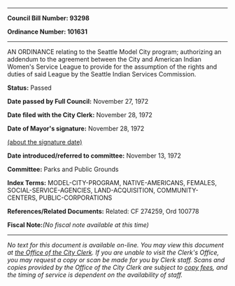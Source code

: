 

********

**Council Bill Number: 93298**
   
**Ordinance Number: 101631**
********

 AN ORDINANCE relating to the Seattle Model City program; authorizing an addendum to the agreement between the City and American Indian Women's Service League to provide for the assumption of the rights and duties of said League by the Seattle Indian Services Commission.

**Status:** Passed
   
**Date passed by Full Council:** November 27, 1972
   
**Date filed with the City Clerk:** November 28, 1972
   
**Date of Mayor's signature:** November 28, 1972
   
[(about the signature date)](/~public/approvaldate.htm)
   
   
   
**Date introduced/referred to committee:** November 13, 1972
   
**Committee:** Parks and Public Grounds
   
   
**Index Terms:** MODEL-CITY-PROGRAM, NATIVE-AMERICANS, FEMALES, SOCIAL-SERVICE-AGENCIES, LAND-ACQUISITION, COMMUNITY-CENTERS, PUBLIC-CORPORATIONS

**References/Related Documents:** Related: CF 274259, Ord 100778

**Fiscal Note:**_(No fiscal note available at this time)_
********

_No text for this document is available on-line. You may view this document at [the Office of the City Clerk](http://www.seattle.gov/leg/clerk/contactUs.htm). If you are unable to visit the Clerk's Office, you may request a copy or scan be made for you by Clerk staff. Scans and copies provided by the Office of the City Clerk are subject to [copy fees](http://clerk.seattle.gov/~public/clerkfees.htm), and the timing of service is dependent on the availability of staff._

